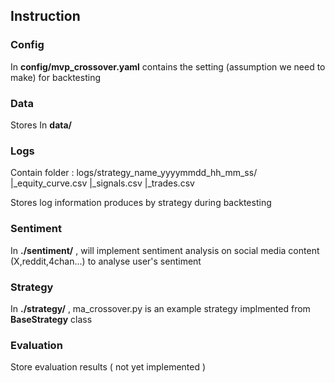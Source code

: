 ## Instruction 

### Config 
In **config/mvp_crossover.yaml** contains the setting (assumption we need to make) for backtesting

### Data
Stores In **data/**

### Logs
Contain folder : logs/strategy_name_yyyymmdd_hh_mm_ss/
                 |_equity_curve.csv
                 |_signals.csv
                 |_trades.csv

Stores log information produces by strategy during backtesting

### Sentiment 
In **./sentiment/** , will implement sentiment analysis on social media content (X,reddit,4chan...) to analyse user's sentiment

### Strategy 
In **./strategy/** , ma_crossover.py is an example strategy implmented from **BaseStrategy** class

### Evaluation 
Store evaluation results ( not yet implemented )
